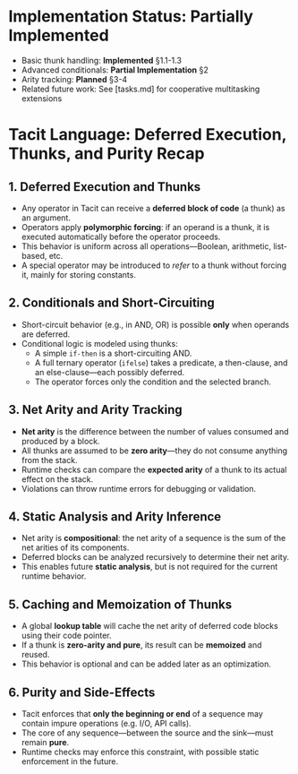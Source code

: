 # Implementation Status: Partially Implemented
- Basic thunk handling: **Implemented** §1.1-1.3
- Advanced conditionals: **Partial Implementation** §2
- Arity tracking: **Planned** §3-4
- Related future work: See [tasks.md] for cooperative multitasking extensions

# Tacit Language: Deferred Execution, Thunks, and Purity Recap

## 1. Deferred Execution and Thunks

- Any operator in Tacit can receive a **deferred block of code** (a thunk) as an argument.
- Operators apply **polymorphic forcing**: if an operand is a thunk, it is executed automatically before the operator proceeds.
- This behavior is uniform across all operations—Boolean, arithmetic, list-based, etc.
- A special operator may be introduced to *refer* to a thunk without forcing it, mainly for storing constants.

## 2. Conditionals and Short-Circuiting

- Short-circuit behavior (e.g., in AND, OR) is possible **only** when operands are deferred.
- Conditional logic is modeled using thunks:
  - A simple `if-then` is a short-circuiting AND.
  - A full ternary operator (`ifelse`) takes a predicate, a then-clause, and an else-clause—each possibly deferred.
  - The operator forces only the condition and the selected branch.

## 3. Net Arity and Arity Tracking

- **Net arity** is the difference between the number of values consumed and produced by a block.
- All thunks are assumed to be **zero arity**—they do not consume anything from the stack.
- Runtime checks can compare the **expected arity** of a thunk to its actual effect on the stack.
- Violations can throw runtime errors for debugging or validation.

## 4. Static Analysis and Arity Inference

- Net arity is **compositional**: the net arity of a sequence is the sum of the net arities of its components.
- Deferred blocks can be analyzed recursively to determine their net arity.
- This enables future **static analysis**, but is not required for the current runtime behavior.

## 5. Caching and Memoization of Thunks

- A global **lookup table** will cache the net arity of deferred code blocks using their code pointer.
- If a thunk is **zero-arity and pure**, its result can be **memoized** and reused.
- This behavior is optional and can be added later as an optimization.

## 6. Purity and Side-Effects

- Tacit enforces that **only the beginning or end** of a sequence may contain impure operations (e.g. I/O, API calls).
- The core of any sequence—between the source and the sink—must remain **pure**.
- Runtime checks may enforce this constraint, with possible static enforcement in the future.
